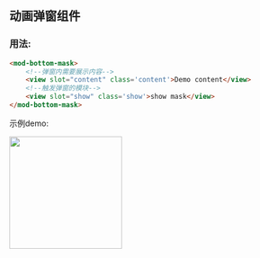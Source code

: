 ## 动画弹窗组件

### 用法:

```html
<mod-bottom-mask>
    <!--弹窗内需要展示内容-->
    <view slot="content" class='content'>Demo content</view>  
    <!--触发弹窗的模块-->
    <view slot="show" class='show'>show mask</view>  
</mod-bottom-mask>
```

示例demo:

<image width="200px" src="./mask-bottom.gif" />
